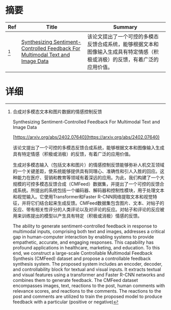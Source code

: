 # 摘要

| Ref | Title | Summary |
| --- | --- | --- |
| [^1] | [Synthesizing Sentiment-Controlled Feedback For Multimodal Text and Image Data](https://arxiv.org/abs/2402.07640) | 该论文提出了一个可控的多模态反馈合成系统，能够根据文本和图像输入生成具有特定情感（积极或消极）的反馈，有着广泛的应用价值。 |

# 详细

[^1]: 合成对多模态文本和图片数据的情感控制反馈

    Synthesizing Sentiment-Controlled Feedback For Multimodal Text and Image Data

    [https://arxiv.org/abs/2402.07640](https://arxiv.org/abs/2402.07640)

    该论文提出了一个可控的多模态反馈合成系统，能够根据文本和图像输入生成具有特定情感（积极或消极）的反馈，有着广泛的应用价值。

    

    生成对多模态输入（包括文本和图片）的情感控制反馈能够弥补人机交互领域的一个关键差距，使系统能够提供具有同理心、准确性和引人入胜的回应。这种能力在医疗、营销和教育等领域有着深远的应用。为此，我们构建了一个大规模的可控多模态反馈合成（CMFeed）数据集，并提出了一个可控的反馈合成系统。所提出的系统包括一个编码器、解码器和控制性模块，用于处理文本和视觉输入。它使用Transformer和Faster R-CNN网络提取文本和视觉特征，并将它们结合起来生成反馈。CMFeed数据集包含图片、文本、对帖子的反应、带有相关性评分的人类评论以及对评论的反应。对帖子和评论的反应被用来训练提出的模型以产生具有特定（积极或消极）情感的反馈。

    The ability to generate sentiment-controlled feedback in response to multimodal inputs, comprising both text and images, addresses a critical gap in human-computer interaction by enabling systems to provide empathetic, accurate, and engaging responses. This capability has profound applications in healthcare, marketing, and education. To this end, we construct a large-scale Controllable Multimodal Feedback Synthesis (CMFeed) dataset and propose a controllable feedback synthesis system. The proposed system includes an encoder, decoder, and controllability block for textual and visual inputs. It extracts textual and visual features using a transformer and Faster R-CNN networks and combines them to generate feedback. The CMFeed dataset encompasses images, text, reactions to the post, human comments with relevance scores, and reactions to the comments. The reactions to the post and comments are utilized to train the proposed model to produce feedback with a particular (positive or negative)
    

